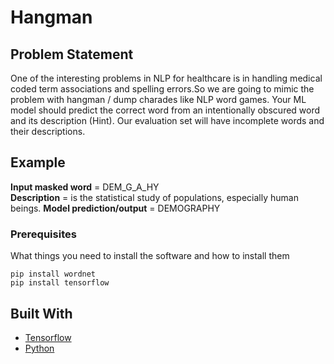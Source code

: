 # Hangman

## Problem Statement

One of the interesting problems in NLP for healthcare is in handling medical coded term associations and spelling errors.So we are going to mimic the problem with hangman / dump charades like NLP word games. Your ML model should predict the correct word from an intentionally obscured word and its description (Hint). Our evaluation set will have incomplete words and their descriptions.

## Example 
**Input masked word** = DEM_G_A_HY </br>
**Description** = is the statistical study of populations, especially human beings.
**Model prediction/output** = DEMOGRAPHY


### Prerequisites

What things you need to install the software and how to install them

```
pip install wordnet
pip install tensorflow
```

## Built With

* [Tensorflow](https://www.tensorflow.org/)
* [Python](https://www.python.org/)

